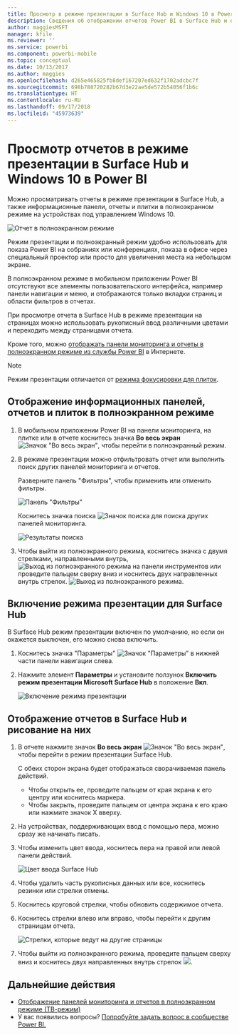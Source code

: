 ```yaml
---
title: Просмотр в режиме презентации в Surface Hub и Windows 10 в Power BI
description: Сведения об отображении отчетов Power BI в Surface Hub и отображении информационных панелей, отчетов и плиток Power BI в полноэкранном режиме на устройствах под управлением Windows 10.
author: maggiesMSFT
manager: kfile
ms.reviewer: ''
ms.service: powerbi
ms.component: powerbi-mobile
ms.topic: conceptual
ms.date: 10/13/2017
ms.author: maggies
ms.openlocfilehash: d265e465825fb8def167207ed632f1702adcbc7f
ms.sourcegitcommit: 698b788720282b67d3e22ae5de572b54056f1b6c
ms.translationtype: HT
ms.contentlocale: ru-RU
ms.lasthandoff: 09/17/2018
ms.locfileid: "45973639"
---
```

# <a name="view-reports-in-presentation-mode-on-surface-hub-and-windows-10---power-bi"></a>Просмотр отчетов в режиме презентации в Surface Hub и Windows 10 в Power BI
Можно просматривать отчеты в режиме презентации в Surface Hub, а также информационные панели, отчеты и плитки в полноэкранном режиме на устройствах под управлением Windows 10. 

![Отчет в полноэкранном режиме](./media/mobile-windows-10-app-presentation-mode/power-bi-presentation-mode.png)

Режим презентации и полноэкранный режим удобно использовать для показа Power BI на собраниях или конференциях, показа в офисе через специальный проектор или просто для увеличения места на небольшом экране. 

В полноэкранном режиме в мобильном приложении Power BI отсутствуют все элементы пользовательского интерфейса, например панели навигации и меню, и отображаются только вкладки страниц и области фильтров в отчетах.

При просмотре отчета в Surface Hub в режиме презентации на страницах можно использовать рукописный ввод различными цветами и переходить между страницами отчета.

Кроме того, можно [отображать панели мониторинга и отчеты в полноэкранном режиме из службы Power BI](../../service-fullscreen-mode.md) в Интернете.

> [!NOTE]
> Режим презентации отличается от [режима фокусировки для плиток](mobile-tiles-in-the-mobile-apps.md).
> 
> 

## <a name="display-dashboards-reports-and-tiles-in-full-screen-mode"></a>Отображение информационных панелей, отчетов и плиток в полноэкранном режиме
1. В мобильном приложении Power BI на панели мониторинга, на плитке или в отчете коснитесь значка **Во весь экран** ![Значок "Во весь экран"](././media/mobile-windows-10-app-presentation-mode/power-bi-full-screen-icon.png), чтобы перейти в полноэкранный режим.
2. В режиме презентации можно отфильтровать отчет или выполнить поиск других панелей мониторинга и отчетов.
   
    Разверните панель "Фильтры", чтобы применить или отменить фильтры.
   
    ![Панель "Фильтры"](./media/mobile-windows-10-app-presentation-mode/power-bi-windows-10-presentation-filter.png)
   
     Коснитесь значка поиска ![Значок поиска](./media/mobile-windows-10-app-presentation-mode/power-bi-windows-10-presentation-search-icon.png) для поиска других панелей мониторинга.
   
    ![Результаты поиска](./media/mobile-windows-10-app-presentation-mode/power-bi-windows-10-search.png)
3. Чтобы выйти из полноэкранного режима, коснитесь значка с двумя стрелками, направленными внутрь, ![Выход из полноэкранного режима](./media/mobile-windows-10-app-presentation-mode/power-bi-windows-10-exit-full-screen-icon.png) на панели инструментов или проведите пальцем сверху вниз и коснитесь двух направленных внутрь стрелок. ![Выход из полноэкранного режима](./media/mobile-windows-10-app-presentation-mode/power-bi-windows-10-exit-full-screen-hub-icon.png).

## <a name="turn-on-presentation-mode-for-surface-hub"></a>Включение режима презентации для Surface Hub
В Surface Hub режим презентации включен по умолчанию, но если он окажется выключен, его можно снова включить.

1. Коснитесь значка "Параметры" ![Значок "Параметры"](./media/mobile-windows-10-app-presentation-mode/power-bi-settings-icon.png) в нижней части панели навигации слева.
2. Нажмите элемент **Параметры** и установите ползунок **Включить режим презентации Microsoft Surface Hub** в положение **Вкл**.
   
    ![Включение режима презентации](./media/mobile-windows-10-app-presentation-mode/power-bi-turn-on-presentation-mode.png)

## <a name="display-and-draw-on-reports-on-surface-hub"></a>Отображение отчетов в Surface Hub и рисование на них
1. В отчете нажмите значок **Во весь экран** ![Значок "Во весь экран"](././media/mobile-windows-10-app-presentation-mode/power-bi-full-screen-icon.png), чтобы перейти в режим презентации Surface Hub.
   
    С обеих сторон экрана будет отображаться сворачиваемая панель действий. 
   
   * Чтобы открыть ее, проведите пальцем от края экрана к его центру или коснитесь маркера.
   * Чтобы закрыть, проведите пальцем от центра экрана к его краю или нажмите значок X вверху.
2. На устройствах, поддерживающих ввод с помощью пера, можно сразу же начинать писать. 
3. Чтобы изменить цвет ввода, коснитесь пера на правой или левой панели действий.
   
    ![Цвет ввода Surface Hub](./media/mobile-windows-10-app-presentation-mode/power-bi-windows-10-surface-hub-ink.png)
4. Чтобы удалить часть рукописных данных или все, коснитесь резинки или стрелки отмены.
5. Коснитесь круговой стрелки, чтобы обновить содержимое отчета.
6. Коснитесь стрелки влево или вправо, чтобы перейти к другим страницам отчета.
   
    ![Стрелки, которые ведут на другие страницы](./media/mobile-windows-10-app-presentation-mode/power-bi-windows-10-surface-hub-arrows.png)
7. Чтобы выйти из полноэкранного режима, проведите пальцем сверху вниз и коснитесь двух направленных внутрь стрелок ![](./media/mobile-windows-10-app-presentation-mode/power-bi-windows-10-exit-full-screen-hub-icon.png).

## <a name="next-steps"></a>Дальнейшие действия
* [Отображение панелей мониторинга и отчетов в полноэкранном режиме (ТВ-режим)](../../service-fullscreen-mode.md)
* У вас появились вопросы? [Попробуйте задать вопрос в сообществе Power BI.](http://community.powerbi.com/)

